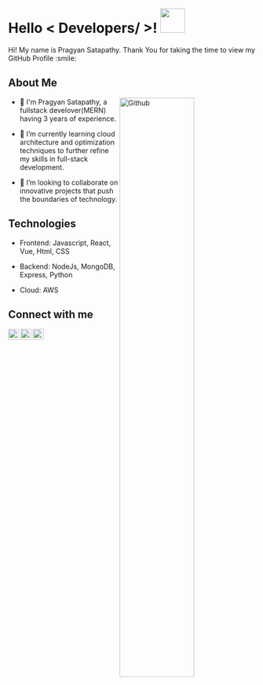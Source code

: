 <h1> Hello < Developers/ >! <img src = "https://raw.githubusercontent.com/rahulbanerjee26/githubProfileReadmeGenerator/main/gifs/wave.gif" width = 50px height='50px'> </h1>
<div size='20px'> Hi! My name is Pragyan Satapathy. Thank You for taking the time to view my GitHub Profile :smile: 
</div>

<h2> About Me</h2>

<img width="55%" align="right" alt="Github" src="https://raw.githubusercontent.com/rahulbanerjee26/githubProfileReadmeGenerator/47a1a7b035154ce002fffc42e803b6ca8acbc4f3/gifs/git-header.svg" />


- 🔭 I'm Pragyan Satapathy, a fullstack develover(MERN) having 3 years of experience.

- 🌱 I’m currently learning cloud architecture and optimization techniques to further refine my skills in full-stack development.

- 👯 I’m looking to collaborate on  innovative projects that push the boundaries of technology.

<h2> Technologies</h2>

- Frontend: Javascript, React, Vue, Html, CSS

- Backend: NodeJs, MongoDB, Express, Python

- Cloud: AWS


<h2> Connect with me</h2>
<a href="https://www.linkedin.com/in/dev-pragyan">
  <img align="left" alt="Pragyan - LinkedIn" width="22px" src="https://cdn.jsdelivr.net/npm/simple-icons@v3/icons/linkedin.svg"/>
</a>
<a href="mailto:pragyans248@gmail.com">
  <img align="left" alt="Pragyan - Email" width="22px" src="https://cdn.jsdelivr.net/npm/simple-icons@3.13.0/icons/gmail.svg"/>
</a>
<a href="https://github.com/pragyan-satapathy">
  <img align="left" alt="Pragyan - GitHub" width="22px" src="https://cdn.jsdelivr.net/npm/simple-icons@3.13.0/icons/github.svg"/>
</a>
